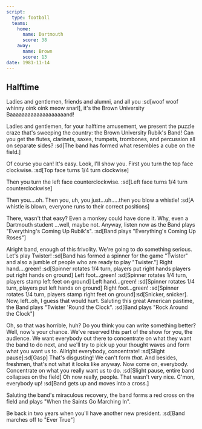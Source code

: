 ```yaml
---
script:
  type: football
  teams:
    home:
      name: Dartmouth
      score: 38
    away:
      name: Brown
      score: 13
date: 1981-11-14
---
```


## Halftime

Ladies and gentlemen, friends and alumni, and all you :sd[woof woof whinny oink oink meow snarl], it's the Brown University Baaaaaaaaaaaaaaaaaaand!

Ladies and gentlemen, for your halftime amusement, we present the puzzle craze that's sweeping the country: the Brown University Rubik's Band! Can you get the flutes, clarinets, saxes, trumpets, trombones, and percussion all on separate sides? :sd[The band has formed what resembles a cube on the field.]

Of course you can! It's easy. Look, I'll show you. First you turn the top face clockwise. :sd[Top face turns 1/4 turn clockwise]

Then you turn the left face counterclockwise. :sd[Left face turns 1/4 turn counterclockwise]

Then you....oh. Then you, uh, you just...uh.....then you blow a whistle! :sd[A whistle is blown, everyone runs to their correct positions]

There, wasn't that easy? Even a monkey could have done it. Why, even a Dartmouth student ...well, maybe not. Anyway, listen now as the Band plays "Everything's Coming Up Rubik's". :sd[Band plays "Everything's Coming Up Roses"]

Alright band, enough of this frivolity. We're going to do something serious. Let's play Twister! :sd[Band has formed a spinner for the game "Twister" and also a jumble of people who are ready to play "Twister."] Right hand....green! :sd[Spinner rotates 1/4 turn, players put right hands players put right hands on ground] Left foot...green! :sd[Spinner rotates 1/4 turn, players stamp left feet on ground] Left hand...green! :sd[Spinner rotates 1/4 turn, players put left hands on ground] Right foot...green! :sd[Spinner rotates 1/4 turn, players stamp right feet on ground]:sd[Snicker, snicker]. Now, left..oh, I guess that would hurt. Saluting this great American pastime, the Band plays "Twister 'Round the Clock". :sd[Band plays "Rock Around the Clock"]

Oh, so that was horrible, huh? Do you think you can write something better? Well, now's your chance. We've reserved this part of the show for you, the audience. We want everybody out there to concentrate on what they want the band to do next, and we'll try to pick up your thought waves and form what you want us to. Allright everybody, concentrate! :sd[Slight pause]:sd[Gasp] That's disgusting! We can't form _that_. And besides, freshmen, that's not what it looks like anyway. Now come on, everybody. Concentrate on what you really want us to do. :sd[Slight pause, entire band collapses on the field] Oh now really, people. That wasn't very nice. C'mon, everybody up! :sd[Band gets up and moves into a cross.]

Saluting the band's miraculous recovery, the band forms a red cross on the field and plays "When the Saints Go Marching In".

Be back in two years when you'll have another new president. :sd[Band marches off to "Ever True"]
